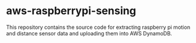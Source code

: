 # aws-raspberrypi-sensing
This repository contains the source code for extracting raspberry pi motion and distance sensor data and uploading them into AWS DynamoDB.
